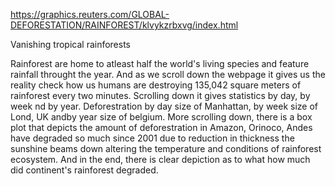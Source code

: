 https://graphics.reuters.com/GLOBAL-DEFORESTATION/RAINFOREST/klvykzrbxvg/index.html

Vanishing tropical rainforests

Rainforest are home to atleast half the world's living species and feature rainfall throught the year. And as we scroll down the webpage it gives us the reality check how us humans are destroying 135,042 square meters of rainforest every two minutes.
Scrolling down it gives statistics by day, by week nd by year. Deforestration by day size of Manhattan, by week size of Lond, UK andby year size of belgium. 
More scrolling down, there is a box plot that depicts the amount of deforestration in Amazon, Orinoco, Andes have degraded so much since 2001 due to reduction in thickness the sunshine beams down altering the temperature and conditions of rainforest ecosystem.
And in the end, there is clear depiction as to what how much did continent's rainforest degraded.